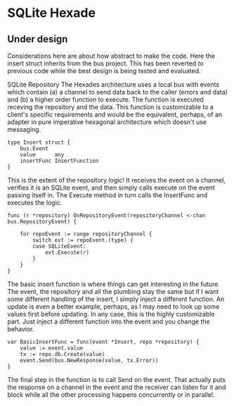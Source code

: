 # SQLite Hexade

## Under design
Considerations here are about how abstract to make the code. Here the insert struct inherits from the bus project. This has been reverted to previous code while the best design is being tested and evaluated.

SQLite Repository 
The Hexades architecture uses a local bus with events which contain (a) a channel to send data back to the caller (errors and data) and (b) a higher order function to execute. The function is executed receving the repository and the data. This function is customizable to a client's specific requirements and would be the equivalent, perhaps, of an adapter in pure imperative hexagonal architecture which doesn't use messaging. 
```
type Insert struct {
    bus.Event
    value      any
    insertFunc InsertFunction
}
```
This is the extent of the repository logic! It receives the event on a channel, verifies it is an SQLite event, and then simply calls execute on the event passing itself in. The Execute method in turn calls the InsertFunc and executes the logic. 

```
func (r *repository) OnRepositoryEvent(repositoryChannel <-chan bus.RepositoryEvent) {

    for repoEvent := range repositoryChannel {
        switch evt := repoEvent.(type) {
        case SQLiteEvent:
            evt.Execute(r)
        }
    }
}
```

The basic insert  function is where things can get interesting in the future. The event, the repository and all the plumbing stay the same but if I want some different handling of the insert, I simply inject a different function. An update is even a better example, perhaps, as I may need to look up some values first before updating. In any case, this is  the highly customizable part. Just  inject a different function into the event  and you change the behavior. 
```
var BasicInsertFunc = func(event *Insert, repo *repository) {
    value := event.value
    tx := repo.db.Create(value)
    event.Send(bus.NewResponse(value, tx.Error))
}
```

The final step in the function is to call Send on the event. That actually puts the response on a channel in the event and the receiver can listen for it and block while all the other processing happens concurrently or in parallel.

